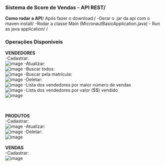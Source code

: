 ### Sistema de Score de Vendas - API REST/
**Como rodar a API**/
Após fazer o download:/
-Gerar o .jar da api com o maven install/
-Rodar a classe Main (MicronautBasicApplication.java) - Run as java application/
/
### Operações Disponíveis

**VENDEDORES**\
-Cadastrar:\
![image](https://user-images.githubusercontent.com/30416274/112385508-76d8bf80-8cce-11eb-8056-047eea4d5646.png)
-Atualizar:\
![image](https://user-images.githubusercontent.com/30416274/112385560-86580880-8cce-11eb-9025-087bd73162e5.png)
-Buscar todos:\
![image](https://user-images.githubusercontent.com/30416274/112385651-a38cd700-8cce-11eb-93c7-c33a414b2dbe.png)
-Buscar pela matrícula:\
![image](https://user-images.githubusercontent.com/30416274/112385709-b0a9c600-8cce-11eb-86b9-9a815ce047f1.png)
-Deletar:\
![image](https://user-images.githubusercontent.com/30416274/112385837-da62ed00-8cce-11eb-92fd-d1803bc4d34f.png)
-Lista dos vendedores por maior número de vendas\
![image](https://user-images.githubusercontent.com/30416274/112387760-eb146280-8cd0-11eb-8ac8-2081b5a6a10b.png)
-Lista dos vendedores por valor ($$) vendido\
![image](https://user-images.githubusercontent.com/30416274/112387885-1a2ad400-8cd1-11eb-8eac-a384308f2f5c.png)

\
\
**PRODUTOS**\
-Cadastrar:\
![image](https://user-images.githubusercontent.com/30416274/112386021-18601100-8ccf-11eb-9bc6-7be0e0d70470.png)
-Atualizar:\
![image](https://user-images.githubusercontent.com/30416274/112386099-375ea300-8ccf-11eb-89df-95409a2200d9.png)
-Deletar:\
![image](https://user-images.githubusercontent.com/30416274/112386126-42b1ce80-8ccf-11eb-9f48-5b63ffe0829d.png)
\
\
**VENDAS**\
-Cadastrar:\
![image](https://user-images.githubusercontent.com/30416274/112386581-e602e380-8ccf-11eb-8eb4-9817dd4e584d.png)

